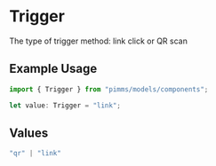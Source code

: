# Trigger

The type of trigger method: link click or QR scan

## Example Usage

```typescript
import { Trigger } from "pimms/models/components";

let value: Trigger = "link";
```

## Values

```typescript
"qr" | "link"
```